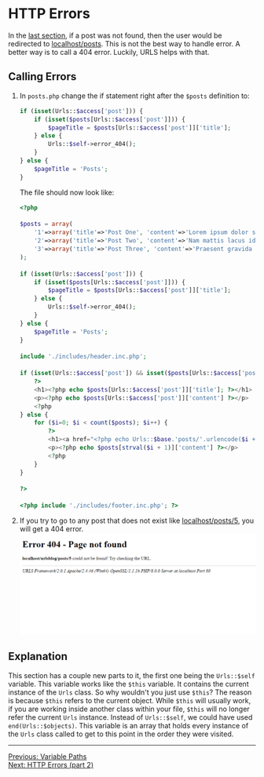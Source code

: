 # HTTP Errors
In the [last section](variable.md), if a post was not found, then the user would be redirected to [localhost/posts](http://localhost/posts). This is not the best way to handle error. A better way is to call a 404 error. Luckily, URLS helps with that.
## Calling Errors
1. In `posts.php` change the if statement right after the `$posts` definition to:
   ```PHP
   if (isset(Urls::$access['post'])) {
       if (isset($posts[Urls::$access['post']])) {
           $pageTitle = $posts[Urls::$access['post']]['title'];
       } else {
           Urls::$self->error_404();
       }
   } else {
       $pageTitle = 'Posts';
   }
   ```
   The file should now look like:
   ```PHP
   <?php
   
   $posts = array(
       '1'=>array('title'=>'Post One', 'content'=>'Lorem ipsum dolor sit amet, consectetur adipiscing elit. Quisque in scelerisque nibh, et mattis nunc. Aliquam cursus placerat ex in varius. Phasellus urna elit, aliquam nec nulla ac, fringilla blandit justo. Nulla facilisi. Pellentesque non orci non urna venenatis egestas. Quisque gravida mi sed dui fermentum, eu tincidunt elit cursus. Sed lobortis ut turpis quis pretium. Phasellus accumsan tempus commodo. Proin nisi justo, mollis in faucibus ut, mattis a dolor. Ut congue mi tortor, nec pharetra tellus pretium non. Maecenas finibus, sapien in eleifend efficitur, risus magna volutpat sem, nec iaculis risus enim non tellus. Fusce lacinia odio a nibh molestie tincidunt. Aenean nec dui leo.'),
       '2'=>array('title'=>'Post Two', 'content'=>'Nam mattis lacus id sem vulputate, vel congue nulla consectetur. Sed euismod justo eu urna molestie efficitur. Suspendisse egestas mattis feugiat. Fusce viverra varius sem. Fusce sed sollicitudin ipsum. Sed pulvinar vulputate eros, eget lobortis mi lacinia eget. Nunc egestas id velit id pellentesque. Nam aliquam vestibulum nunc at varius. Donec mauris nisl, pretium ac tempus eget, pulvinar non elit.'),
       '3'=>array('title'=>'Post Three', 'content'=>'Praesent gravida suscipit hendrerit. Donec in purus hendrerit, mattis quam vel, fermentum odio. Nulla non elit molestie, tincidunt odio at, lacinia magna. Donec id elementum elit. Morbi consectetur urna arcu, dignissim dictum velit vulputate vitae. Integer sed varius lorem, a vestibulum felis. Ut tempor tortor vitae lorem posuere volutpat. Morbi consectetur neque viverra est laoreet, et faucibus turpis sagittis. In sit amet est quis enim euismod euismod. Integer sed nisi malesuada, iaculis ante vel, tempus nisl. Nulla ex risus, facilisis et ullamcorper eget, accumsan at erat. Ut vitae mollis augue, nec bibendum libero. Integer non leo eget risus euismod ornare vitae nec purus. Nam tincidunt aliquet elit.'),
   );
   
   if (isset(Urls::$access['post'])) {
       if (isset($posts[Urls::$access['post']])) {
           $pageTitle = $posts[Urls::$access['post']]['title'];
       } else {
           Urls::$self->error_404();
       }
   } else {
       $pageTitle = 'Posts';
   }
   
   include './includes/header.inc.php';
   
   if (isset(Urls::$access['post']) && isset($posts[Urls::$access['post']])) {
       ?>
       <h1><?php echo $posts[Urls::$access['post']]['title']; ?></h1>
       <p><?php echo $posts[Urls::$access['post']]['content'] ?></p>
       <?php 
   } else { 
       for ($i=0; $i < count($posts); $i++) {
           ?>
           <h1><a href="<?php echo Urls::$base.'posts/'.urlencode($i + 1); ?>"><?php echo $posts[strval($i + 1)]['title']; ?></a></h1>
           <p><?php echo $posts[strval($i + 1)]['content'] ?></p>
           <?php
       }
   }
       
   ?>
   
   <?php include './includes/footer.inc.php'; ?>
   ```
2. If you try to go to any post that does not exist like [localhost/posts/5](http://localhost/posts/5), you will get a 404 error.
   <picture>
       <img alt="Output" src="assets/p5_404.png">
   </picture>
## Explanation
This section has a couple new parts to it, the first one being the `Urls::$self` variable. This variable works like the `$this` variable. It contains the current instance of the `Urls` class. So why wouldn't you just use `$this`? The reason is because `$this` refers to the current object. While `$this` will usually work, if you are working inside another class within your file, `$this` will no longer refer the current `Urls` instance. Instead of `Urls::$self`, we could have used `end(Urls::$objects)`. This variable is an array that holds every instance of the `Urls` class called to get to this point in the order they were visited.
___
[Previous: Variable Paths](variable.md)  
[Next: HTTP Errors (part 2)](errors_p2.md)
